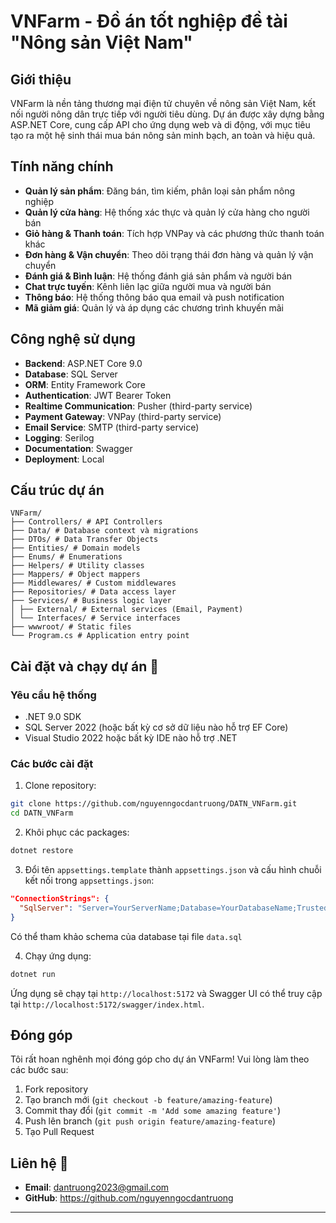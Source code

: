 # VNFarm - Đồ án tốt nghiệp đề tài "Nông sản Việt Nam"

## Giới thiệu 

VNFarm là nền tảng thương mại điện tử chuyên về nông sản Việt Nam, kết nối người nông dân trực tiếp với người tiêu dùng. Dự án được xây dựng bằng ASP.NET Core, cung cấp API cho ứng dụng web và di động, với mục tiêu tạo ra một hệ sinh thái mua bán nông sản minh bạch, an toàn và hiệu quả.

## Tính năng chính 

- **Quản lý sản phẩm**: Đăng bán, tìm kiếm, phân loại sản phẩm nông nghiệp
- **Quản lý cửa hàng**: Hệ thống xác thực và quản lý cửa hàng cho người bán
- **Giỏ hàng & Thanh toán**: Tích hợp VNPay và các phương thức thanh toán khác
- **Đơn hàng & Vận chuyển**: Theo dõi trạng thái đơn hàng và quản lý vận chuyển
- **Đánh giá & Bình luận**: Hệ thống đánh giá sản phẩm và người bán
- **Chat trực tuyến**: Kênh liên lạc giữa người mua và người bán
- **Thông báo**: Hệ thống thông báo qua email và push notification
- **Mã giảm giá**: Quản lý và áp dụng các chương trình khuyến mãi

## Công nghệ sử dụng 

- **Backend**: ASP.NET Core 9.0
- **Database**: SQL Server
- **ORM**: Entity Framework Core
- **Authentication**: JWT Bearer Token
- **Realtime Communication**: Pusher (third-party service)
- **Payment Gateway**: VNPay (third-party service)
- **Email Service**: SMTP (third-party service)
- **Logging**: Serilog
- **Documentation**: Swagger
- **Deployment**: Local

## Cấu trúc dự án
```
VNFarm/
├── Controllers/ # API Controllers
├── Data/ # Database context và migrations
├── DTOs/ # Data Transfer Objects
├── Entities/ # Domain models
├── Enums/ # Enumerations
├── Helpers/ # Utility classes
├── Mappers/ # Object mappers
├── Middlewares/ # Custom middlewares
├── Repositories/ # Data access layer
├── Services/ # Business logic layer
│ ├── External/ # External services (Email, Payment)
│ └── Interfaces/ # Service interfaces
├── wwwroot/ # Static files
└── Program.cs # Application entry point
```

## Cài đặt và chạy dự án 🔧

### Yêu cầu hệ thống

- .NET 9.0 SDK
- SQL Server 2022 (hoặc bất kỳ cơ sở dữ liệu nào hỗ trợ EF Core)
- Visual Studio 2022 hoặc bất kỳ IDE nào hỗ trợ .NET

### Các bước cài đặt

1. Clone repository:
```bash
git clone https://github.com/nguyenngocdantruong/DATN_VNFarm.git
cd DATN_VNFarm
```

2. Khôi phục các packages:
```bash
dotnet restore
```

3. Đổi tên `appsettings.template` thành `appsettings.json` và cấu hình chuỗi kết nối trong `appsettings.json`:
```json
"ConnectionStrings": {
  "SqlServer": "Server=YourServerName;Database=YourDatabaseName;Trusted_Connection=True;TrustServerCertificate=True;"
}
```
Có thể tham khảo schema của database tại file `data.sql`

4. Chạy ứng dụng:
```bash
dotnet run
```

Ứng dụng sẽ chạy tại `http://localhost:5172` và Swagger UI có thể truy cập tại `http://localhost:5172/swagger/index.html`.

## Đóng góp

Tôi rất hoan nghênh mọi đóng góp cho dự án VNFarm! Vui lòng làm theo các bước sau:

1. Fork repository
2. Tạo branch mới (`git checkout -b feature/amazing-feature`)
3. Commit thay đổi (`git commit -m 'Add some amazing feature'`)
4. Push lên branch (`git push origin feature/amazing-feature`)
5. Tạo Pull Request


## Liên hệ 📧

- **Email**: dantruong2023@gmail.com
- **GitHub**: https://github.com/nguyenngocdantruong

---